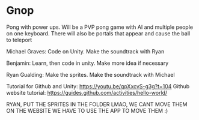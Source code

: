 # Gnop

Pong with power ups. Will be a PVP pong game with AI and multiple people on one keyboard. There will also be portals that appear and cause the ball to teleport

Michael Graves: Code on Unity. Make the soundtrack with Ryan

Benjamin: Learn, then code in unity. Make more idea if necessary

Ryan Gualding: Make the sprites. Make the soundtrack with Michael

Tutorial for Github and Unity: https://youtu.be/qpXxcvS-g3g?t=104
Github website tutorial: https://guides.github.com/activities/hello-world/

RYAN, PUT THE SPRITES IN THE FOLDER LMAO, WE CANT MOVE THEM ON THE WEBSITE WE HAVE TO USE THE APP TO MOVE THEM :)
